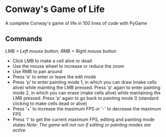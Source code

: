 # Conway's Game of Life
A complete Conway's game of life in 100 lines of code with PyGame

## Commands
*LMB = Left mouse button; RMB = Right mouse button*
- Click LMB to make a cell alive or dead
- Use the mouse wheel to increase or reduce the zoom
- Use RMB to pan around
- Press 'e' to enter or leave the edit mode
- Press 'p' to enter painting mode 1, in which you can draw (make cells alive) while mainting the LMB pressed. Press 'p' again to enter painting mode 2, in which you can erase (make cells alive) while mantaining the LMB pressed. Press 'p' again to go back to painting mode 0 (standard clicking to make cells dead or alive)
- Press '+' to increase the maximum FPS or '-' to decrease the maximum FPS
- Press 'i' to get the current maximum FPS, editing and painting mode states
*Note: The game will not run if editing or painting modes are active*
